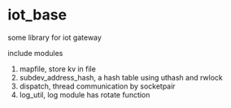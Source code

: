 # iot_base
some library for iot gateway

include modules  
1. mapfile, store kv in file
2. subdev_address_hash, a hash table using uthash and rwlock
3. dispatch, thread communication by socketpair
4. log_util, log module has rotate function
